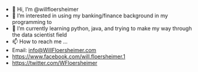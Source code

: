 - 👋 Hi, I’m @willfloersheimer
- 👀 I’m interested in using my banking/finance background in my programming to
- 🌱 I’m currently learning python, java, and trying to make my way through the data scientist field
- 📫 How to reach me ...
- Email:  info@WillFloersheimer.com
- https://www.facebook.com/will.floersheimer.1
- https://twitter.com/WFloersheimer

<!---
willfloersheimer/willfloersheimer is a ✨ special ✨ repository because its `README.md` (this file) appears on your GitHub profile.
You can click the Preview link to take a look at your changes.
--->
